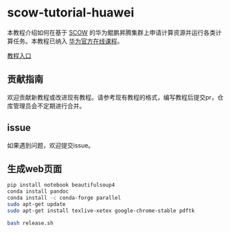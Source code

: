 # scow-tutorial-huawei
本教程介绍如何在基于 [SCOW](https://www.pkuscow.com/) 的华为鲲鹏昇腾集群上申请计算资源并运行各类计算任务。本教程已纳入 [华为官方在线课程](https://www.hiascend.com/developer/courses/detail/1909399063897702401)。

[教程入口](https://github.com/PKUHPC/scow-tutorial-huawei/blob/main/tutorial_scow_huawei.md)

## 贡献指南
欢迎贡献新教程或改进现有教程。请参考现有教程的格式，编写教程后提交pr，仓库管理员会不定期进行合并。

## issue
如果遇到问题，欢迎提交issue。

## 生成web页面

```bash
pip install notebook beautifulsoup4
conda install pandoc
conda install -c conda-forge parallel 
sudo apt-get update
sudo apt-get install texlive-xetex google-chrome-stable pdftk

bash release.sh
```
